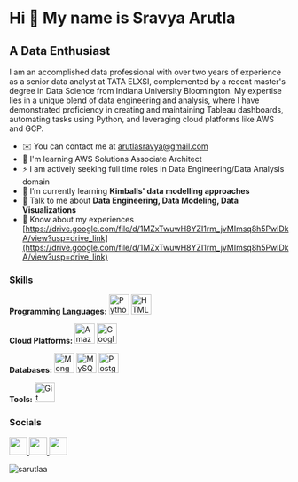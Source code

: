 Hi 👋 My name is Sravya Arutla
==============================

A Data Enthusiast
---------------

I am an accomplished data professional with over two years of experience as a senior data analyst at TATA ELXSI, complemented by a recent master's degree in Data Science from Indiana University Bloomington. My expertise lies in a unique blend of data engineering and analysis, where I have demonstrated proficiency in creating and maintaining Tableau dashboards, automating tasks using Python, and leveraging cloud platforms like AWS and GCP.

* ✉️  You can contact me at [arutlasravya@gmail.com](mailto:arutlasravya@gmail.com )
* 🧠  I'm learning AWS Solutions Associate Architect
* ⚡  I am actively seeking full time roles in Data Engineering/Data Analysis domain
* 🌱 I’m currently learning **Kimballs' data modelling approaches**
* 💬 Talk to me about **Data Engineering, Data Modeling, Data Visualizations**
* 📄 Know about my experiences [https://drive.google.com/file/d/1MZxTwuwH8YZI1rm_jvMImsq8h5PwlDkA/view?usp=drive_link](https://drive.google.com/file/d/1MZxTwuwH8YZI1rm_jvMImsq8h5PwlDkA/view?usp=drive_link)


### Skills

<!-- Programming Languages Section -->
<p align="left">
  <strong>Programming Languages:</strong>
  <a href="https://www.python.org/" target="_blank" rel="noreferrer"><img src="https://raw.githubusercontent.com/danielcranney/readme-generator/main/public/icons/skills/python-colored.svg" width="36" height="36" alt="Python" /></a>
  <a href="https://developer.mozilla.org/en-US/docs/Glossary/HTML5" target="_blank" rel="noreferrer"><img src="https://raw.githubusercontent.com/danielcranney/readme-generator/main/public/icons/skills/html5-colored.svg" width="36" height="36" alt="HTML5" /></a>
</p>

<!-- Cloud Platforms Section -->
<p align="left">
  <strong>Cloud Platforms:</strong>
  <a href="https://aws.amazon.com" target="_blank" rel="noreferrer"><img src="https://raw.githubusercontent.com/danielcranney/readme-generator/main/public/icons/skills/aws-colored.svg" width="36" height="36" alt="Amazon Web Services" /></a>
  <a href="https://cloud.google.com/" target="_blank" rel="noreferrer"><img src="https://raw.githubusercontent.com/danielcranney/readme-generator/main/public/icons/skills/googlecloud-colored.svg" width="36" height="36" alt="Google Cloud" /></a>
</p>

<!-- Databases Section -->
<p align="left">
  <strong>Databases:</strong>
  <a href="https://www.mongodb.com/" target="_blank" rel="noreferrer"><img src="https://raw.githubusercontent.com/danielcranney/readme-generator/main/public/icons/skills/mongodb-colored.svg" width="36" height="36" alt="MongoDB" /></a>
  <a href="https://www.mysql.com/" target="_blank" rel="noreferrer"><img src="https://raw.githubusercontent.com/danielcranney/readme-generator/main/public/icons/skills/mysql-colored.svg" width="36" height="36" alt="MySQL" /></a>
  <a href="https://www.postgresql.org/" target="_blank" rel="noreferrer"><img src="https://raw.githubusercontent.com/danielcranney/readme-generator/main/public/icons/skills/postgresql-colored.svg" width="36" height="36" alt="PostgreSQL" /></a>
</p>

<!-- Tools Section -->
<p align="left">
  <strong>Tools:</strong>
  <a href="https://git-scm.com/" target="_blank" rel="noreferrer"><img src="https://raw.githubusercontent.com/danielcranney/readme-generator/main/public/icons/skills/git-colored.svg" width="36" height="36" alt="Git" /></a>
</p>


### Socials

<p align="left"> <a href="https://discord.com/users/Sravya#5718" target="_blank" rel="noreferrer"> <picture> <source media="(prefers-color-scheme: dark)" srcset="undefined" /> <source media="(prefers-color-scheme: light)" srcset="https://raw.githubusercontent.com/danielcranney/readme-generator/main/public/icons/socials/discord.svg" /> <img src="https://raw.githubusercontent.com/danielcranney/readme-generator/main/public/icons/socials/discord.svg" width="32" height="32" /> </picture> </a> <a href="https://www.github.com/https://github.com/sarutlaa" target="_blank" rel="noreferrer"> <picture> <source media="(prefers-color-scheme: dark)" srcset="https://raw.githubusercontent.com/danielcranney/readme-generator/main/public/icons/socials/github-dark.svg" /> <source media="(prefers-color-scheme: light)" srcset="https://raw.githubusercontent.com/danielcranney/readme-generator/main/public/icons/socials/github.svg" /> <img src="https://raw.githubusercontent.com/danielcranney/readme-generator/main/public/icons/socials/github.svg" width="32" height="32" /> </picture> </a> <a href="https://www.linkedin.com/in/sravyaarutla" target="_blank" rel="noreferrer"> <picture> <source media="(prefers-color-scheme: dark)" srcset="https://raw.githubusercontent.com/danielcranney/readme-generator/main/public/icons/socials/linkedin-dark.svg" /> <source media="(prefers-color-scheme: light)" srcset="https://raw.githubusercontent.com/danielcranney/readme-generator/main/public/icons/socials/linkedin.svg" /> <img src="https://raw.githubusercontent.com/danielcranney/readme-generator/main/public/icons/socials/linkedin.svg" width="32" height="32" /> </picture> </a></p>

<p><img align="center" src="https://github-readme-streak-stats.herokuapp.com/?user=sarutlaa&" alt="sarutlaa" /></p>
